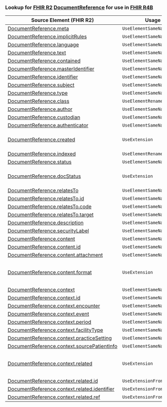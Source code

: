 ### Lookup for [FHIR R2](https://hl7.org/fhir/DSTU2/) [DocumentReference](https://hl7.org/fhir/DSTU2/DocumentReference.html) for use in [FHIR R4B](https://hl7.org/fhir/R4B/)

| Source Element (FHIR R2) | Usage | Target |
| -------------- | ----- | ------ |
| [DocumentReference.meta](https://hl7.org/fhir/DSTU2/DocumentReference.html#resource) | `UseElementSameName` | [DocumentReference.meta](https://hl7.org/fhir/R4B/DocumentReference.html#resource) |
| [DocumentReference.implicitRules](https://hl7.org/fhir/DSTU2/DocumentReference.html#resource) | `UseElementSameName` | [DocumentReference.implicitRules](https://hl7.org/fhir/R4B/DocumentReference.html#resource) |
| [DocumentReference.language](https://hl7.org/fhir/DSTU2/DocumentReference.html#resource) | `UseElementSameName` | [DocumentReference.language](https://hl7.org/fhir/R4B/DocumentReference.html#resource) |
| [DocumentReference.text](https://hl7.org/fhir/DSTU2/DocumentReference.html#resource) | `UseElementSameName` | [DocumentReference.text](https://hl7.org/fhir/R4B/DocumentReference.html#resource) |
| [DocumentReference.contained](https://hl7.org/fhir/DSTU2/DocumentReference.html#resource) | `UseElementSameName` | [DocumentReference.contained](https://hl7.org/fhir/R4B/DocumentReference.html#resource) |
| [DocumentReference.masterIdentifier](https://hl7.org/fhir/DSTU2/DocumentReference.html#resource) | `UseElementSameName` | [DocumentReference.masterIdentifier](https://hl7.org/fhir/R4B/DocumentReference.html#resource) |
| [DocumentReference.identifier](https://hl7.org/fhir/DSTU2/DocumentReference.html#resource) | `UseElementSameName` | [DocumentReference.identifier](https://hl7.org/fhir/R4B/DocumentReference.html#resource) |
| [DocumentReference.subject](https://hl7.org/fhir/DSTU2/DocumentReference.html#resource) | `UseElementSameName` | [DocumentReference.subject](https://hl7.org/fhir/R4B/DocumentReference.html#resource) |
| [DocumentReference.type](https://hl7.org/fhir/DSTU2/DocumentReference.html#resource) | `UseElementSameName` | [DocumentReference.type](https://hl7.org/fhir/R4B/DocumentReference.html#resource) |
| [DocumentReference.class](https://hl7.org/fhir/DSTU2/DocumentReference.html#resource) | `UseElementRenamed` | [DocumentReference.category](https://hl7.org/fhir/R4B/DocumentReference.html#resource) |
| [DocumentReference.author](https://hl7.org/fhir/DSTU2/DocumentReference.html#resource) | `UseElementSameName` | [DocumentReference.author](https://hl7.org/fhir/R4B/DocumentReference.html#resource) |
| [DocumentReference.custodian](https://hl7.org/fhir/DSTU2/DocumentReference.html#resource) | `UseElementSameName` | [DocumentReference.custodian](https://hl7.org/fhir/R4B/DocumentReference.html#resource) |
| [DocumentReference.authenticator](https://hl7.org/fhir/DSTU2/DocumentReference.html#resource) | `UseElementSameName` | [DocumentReference.authenticator](https://hl7.org/fhir/R4B/DocumentReference.html#resource) |
| [DocumentReference.created](https://hl7.org/fhir/DSTU2/DocumentReference.html#resource) | `UseExtension` | [http://hl7.org/fhir/1.0/StructureDefinition/extension-DocumentReference.created](StructureDefinition-ext-R2-DocumentReference.created.html) |
| [DocumentReference.indexed](https://hl7.org/fhir/DSTU2/DocumentReference.html#resource) | `UseElementRenamed` | [DocumentReference.date](https://hl7.org/fhir/R4B/DocumentReference.html#resource) |
| [DocumentReference.status](https://hl7.org/fhir/DSTU2/DocumentReference.html#resource) | `UseElementSameName` | [DocumentReference.status](https://hl7.org/fhir/R4B/DocumentReference.html#resource) |
| [DocumentReference.docStatus](https://hl7.org/fhir/DSTU2/DocumentReference.html#resource) | `UseExtension` | [http://hl7.org/fhir/1.0/StructureDefinition/extension-DocumentReference.docStatus](StructureDefinition-ext-R2-DocumentReference.docStatus.html) |
| [DocumentReference.relatesTo](https://hl7.org/fhir/DSTU2/DocumentReference.html#resource) | `UseElementSameName` | [DocumentReference.relatesTo](https://hl7.org/fhir/R4B/DocumentReference.html#resource) |
| [DocumentReference.relatesTo.id](https://hl7.org/fhir/DSTU2/DocumentReference.html#resource) | `UseElementSameName` | [DocumentReference.relatesTo.id](https://hl7.org/fhir/R4B/DocumentReference.html#resource) |
| [DocumentReference.relatesTo.code](https://hl7.org/fhir/DSTU2/DocumentReference.html#resource) | `UseElementSameName` | [DocumentReference.relatesTo.code](https://hl7.org/fhir/R4B/DocumentReference.html#resource) |
| [DocumentReference.relatesTo.target](https://hl7.org/fhir/DSTU2/DocumentReference.html#resource) | `UseElementSameName` | [DocumentReference.relatesTo.target](https://hl7.org/fhir/R4B/DocumentReference.html#resource) |
| [DocumentReference.description](https://hl7.org/fhir/DSTU2/DocumentReference.html#resource) | `UseElementSameName` | [DocumentReference.description](https://hl7.org/fhir/R4B/DocumentReference.html#resource) |
| [DocumentReference.securityLabel](https://hl7.org/fhir/DSTU2/DocumentReference.html#resource) | `UseElementSameName` | [DocumentReference.securityLabel](https://hl7.org/fhir/R4B/DocumentReference.html#resource) |
| [DocumentReference.content](https://hl7.org/fhir/DSTU2/DocumentReference.html#resource) | `UseElementSameName` | [DocumentReference.content](https://hl7.org/fhir/R4B/DocumentReference.html#resource) |
| [DocumentReference.content.id](https://hl7.org/fhir/DSTU2/DocumentReference.html#resource) | `UseElementSameName` | [DocumentReference.content.id](https://hl7.org/fhir/R4B/DocumentReference.html#resource) |
| [DocumentReference.content.attachment](https://hl7.org/fhir/DSTU2/DocumentReference.html#resource) | `UseElementSameName` | [DocumentReference.content.attachment](https://hl7.org/fhir/R4B/DocumentReference.html#resource) |
| [DocumentReference.content.format](https://hl7.org/fhir/DSTU2/DocumentReference.html#resource) | `UseExtension` | [http://hl7.org/fhir/1.0/StructureDefinition/extension-DocumentReference.content.format](StructureDefinition-ext-R2-DocumentReference.co.format.html) |
| [DocumentReference.context](https://hl7.org/fhir/DSTU2/DocumentReference.html#resource) | `UseElementSameName` | [DocumentReference.context](https://hl7.org/fhir/R4B/DocumentReference.html#resource) |
| [DocumentReference.context.id](https://hl7.org/fhir/DSTU2/DocumentReference.html#resource) | `UseElementSameName` | [DocumentReference.context.id](https://hl7.org/fhir/R4B/DocumentReference.html#resource) |
| [DocumentReference.context.encounter](https://hl7.org/fhir/DSTU2/DocumentReference.html#resource) | `UseElementSameName` | [DocumentReference.context.encounter](https://hl7.org/fhir/R4B/DocumentReference.html#resource) |
| [DocumentReference.context.event](https://hl7.org/fhir/DSTU2/DocumentReference.html#resource) | `UseElementSameName` | [DocumentReference.context.event](https://hl7.org/fhir/R4B/DocumentReference.html#resource) |
| [DocumentReference.context.period](https://hl7.org/fhir/DSTU2/DocumentReference.html#resource) | `UseElementSameName` | [DocumentReference.context.period](https://hl7.org/fhir/R4B/DocumentReference.html#resource) |
| [DocumentReference.context.facilityType](https://hl7.org/fhir/DSTU2/DocumentReference.html#resource) | `UseElementSameName` | [DocumentReference.context.facilityType](https://hl7.org/fhir/R4B/DocumentReference.html#resource) |
| [DocumentReference.context.practiceSetting](https://hl7.org/fhir/DSTU2/DocumentReference.html#resource) | `UseElementSameName` | [DocumentReference.context.practiceSetting](https://hl7.org/fhir/R4B/DocumentReference.html#resource) |
| [DocumentReference.context.sourcePatientInfo](https://hl7.org/fhir/DSTU2/DocumentReference.html#resource) | `UseElementSameName` | [DocumentReference.context.sourcePatientInfo](https://hl7.org/fhir/R4B/DocumentReference.html#resource) |
| [DocumentReference.context.related](https://hl7.org/fhir/DSTU2/DocumentReference.html#resource) | `UseExtension` | [http://hl7.org/fhir/1.0/StructureDefinition/extension-DocumentReference.context.related](StructureDefinition-ext-R2-DocumentReference.co.related.html) |
| [DocumentReference.context.related.id](https://hl7.org/fhir/DSTU2/DocumentReference.html#resource) | `UseExtensionFromAncestor` | - |
| [DocumentReference.context.related.identifier](https://hl7.org/fhir/DSTU2/DocumentReference.html#resource) | `UseExtensionFromAncestor` | - |
| [DocumentReference.context.related.ref](https://hl7.org/fhir/DSTU2/DocumentReference.html#resource) | `UseExtensionFromAncestor` | - |
